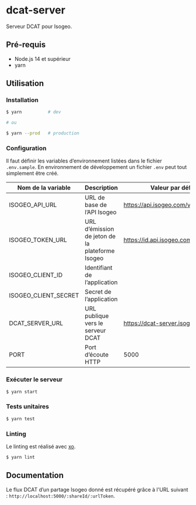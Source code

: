 # dcat-server

Serveur DCAT pour Isogeo.

## Pré-requis

- Node.js 14 et supérieur
- yarn

## Utilisation

### Installation

```bash
$ yarn          # dev

# ou

$ yarn --prod   # production
```

### Configuration

Il faut définir les variables d’environnement listées dans le fichier `.env.sample`. En environnement de développement un fichier `.env` peut tout simplement être créé.

| Nom de la variable | Description | Valeur par défaut |
| --- | --- | --- |
| ISOGEO_API_URL | URL de base de l’API Isogeo | https://api.isogeo.com/v1 |
| ISOGEO_TOKEN_URL | URL d’émission de jeton de la plateforme Isogeo | https://id.api.isogeo.com/oauth/token |
| ISOGEO_CLIENT_ID | Identifiant de l’application | |
| ISOGEO_CLIENT_SECRET | Secret de l’application | |
| DCAT_SERVER_URL | URL publique vers le serveur DCAT | https://dcat-server.isogeo.com |
| PORT | Port d’écoute HTTP| 5000 |

### Exécuter le serveur

```bash
$ yarn start
```

### Tests unitaires

```bash
$ yarn test
```

### Linting

Le linting est réalisé avec [xo](https://github.com/xojs/xo).

```bash
$ yarn lint
```

## Documentation

Le flux DCAT d’un partage Isogeo donné est récupéré grâce à l'URL suivant : `http://localhost:5000/:shareId/:urlToken`.
